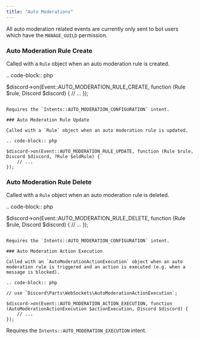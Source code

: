 ```yaml
---
title: "Auto Moderations"
---
```


All auto moderation related events are currently only sent to bot users which have the `MANAGE_GUILD` permission.

### Auto Moderation Rule Create

Called with a `Rule` object when an auto moderation rule is created.

.. code-block:: php

$discord->on(Event::AUTO_MODERATION_RULE_CREATE, function (Rule $rule, Discord $discord) {
    // ...
});
```

Requires the `Intents::AUTO_MODERATION_CONFIGURATION` intent.

### Auto Moderation Rule Update

Called with a `Rule` object when an auto moderation rule is updated.

.. code-block:: php

$discord->on(Event::AUTO_MODERATION_RULE_UPDATE, function (Rule $rule, Discord $discord, ?Rule $oldRule) {
    // ...
});
```

### Auto Moderation Rule Delete

Called with a `Rule` object when an auto moderation rule is deleted.

.. code-block:: php

$discord->on(Event::AUTO_MODERATION_RULE_DELETE, function (Rule $rule, Discord $discord) {
    // ...
});
```

Requires the `Intents::AUTO_MODERATION_CONFIGURATION` intent.

### Auto Moderation Action Execution

Called with an `AutoModerationActionExecution` object when an auto moderation rule is triggered and an action is executed (e.g. when a message is blocked).

.. code-block:: php

// use `Discord\Parts\WebSockets\AutoModerationActionExecution`;

$discord->on(Event::AUTO_MODERATION_ACTION_EXECUTION, function (AutoModerationActionExecution $actionExecution, Discord $discord) {
    // ...
});
```

Requires the `Intents::AUTO_MODERATION_EXECUTION` intent.
